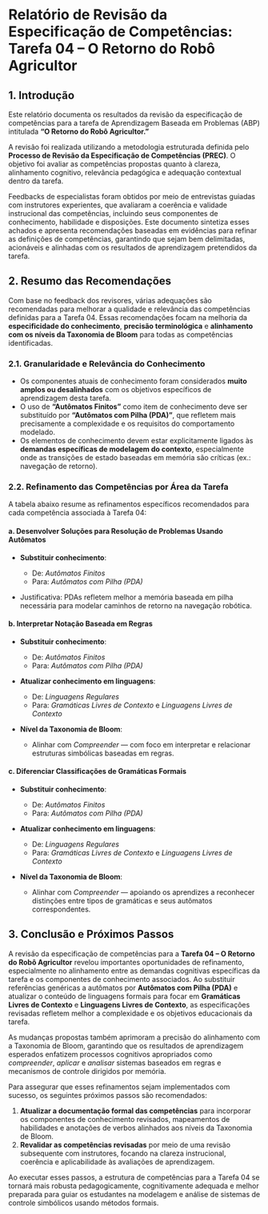 # Relatório de Revisão da Especificação de Competências: Tarefa 04 – O Retorno do Robô Agricultor

## **1. Introdução**

Este relatório documenta os resultados da revisão da especificação de competências para a tarefa de Aprendizagem Baseada em Problemas (ABP) intitulada **“O Retorno do Robô Agricultor.”**

A revisão foi realizada utilizando a metodologia estruturada definida pelo **Processo de Revisão da Especificação de Competências (PREC)**. O objetivo foi avaliar as competências propostas quanto à clareza, alinhamento cognitivo, relevância pedagógica e adequação contextual dentro da tarefa.

Feedbacks de especialistas foram obtidos por meio de entrevistas guiadas com instrutores experientes, que avaliaram a coerência e validade instrucional das competências, incluindo seus componentes de conhecimento, habilidade e disposições. Este documento sintetiza esses achados e apresenta recomendações baseadas em evidências para refinar as definições de competências, garantindo que sejam bem delimitadas, acionáveis e alinhadas com os resultados de aprendizagem pretendidos da tarefa.

## **2. Resumo das Recomendações**

Com base no feedback dos revisores, várias adequações são recomendadas para melhorar a qualidade e relevância das competências definidas para a Tarefa 04. Essas recomendações focam na melhoria da **especificidade do conhecimento**, **precisão terminológica** e **alinhamento com os níveis da Taxonomia de Bloom** para todas as competências identificadas.

### **2.1. Granularidade e Relevância do Conhecimento**

* Os componentes atuais de conhecimento foram considerados **muito amplos ou desalinhados** com os objetivos específicos de aprendizagem desta tarefa.
* O uso de **“Autômatos Finitos”** como item de conhecimento deve ser substituído por **“Autômatos com Pilha (PDA)”**, que refletem mais precisamente a complexidade e os requisitos do comportamento modelado.
* Os elementos de conhecimento devem estar explicitamente ligados às **demandas específicas de modelagem do contexto**, especialmente onde as transições de estado baseadas em memória são críticas (ex.: navegação de retorno).

### **2.2. Refinamento das Competências por Área da Tarefa**

A tabela abaixo resume as refinamentos específicos recomendados para cada competência associada à Tarefa 04:

#### a. **Desenvolver Soluções para Resolução de Problemas Usando Autômatos**

* **Substituir conhecimento**:

  * De: *Autômatos Finitos*  
  * Para: *Autômatos com Pilha (PDA)*  
* Justificativa: PDAs refletem melhor a memória baseada em pilha necessária para modelar caminhos de retorno na navegação robótica.

#### b. **Interpretar Notação Baseada em Regras**

* **Substituir conhecimento**:

  * De: *Autômatos Finitos*  
  * Para: *Autômatos com Pilha (PDA)*  
* **Atualizar conhecimento em linguagens**:

  * De: *Linguagens Regulares*  
  * Para: *Gramáticas Livres de Contexto* e *Linguagens Livres de Contexto*  
* **Nível da Taxonomia de Bloom**:

  * Alinhar com *Compreender* — com foco em interpretar e relacionar estruturas simbólicas baseadas em regras.

#### c. **Diferenciar Classificações de Gramáticas Formais**

* **Substituir conhecimento**:

  * De: *Autômatos Finitos*  
  * Para: *Autômatos com Pilha (PDA)*  
* **Atualizar conhecimento em linguagens**:

  * De: *Linguagens Regulares*  
  * Para: *Gramáticas Livres de Contexto* e *Linguagens Livres de Contexto*  
* **Nível da Taxonomia de Bloom**:

  * Alinhar com *Compreender* — apoiando os aprendizes a reconhecer distinções entre tipos de gramáticas e seus autômatos correspondentes.

## **3. Conclusão e Próximos Passos**

A revisão da especificação de competências para a **Tarefa 04 – O Retorno do Robô Agricultor** revelou importantes oportunidades de refinamento, especialmente no alinhamento entre as demandas cognitivas específicas da tarefa e os componentes de conhecimento associados. Ao substituir referências genéricas a autômatos por **Autômatos com Pilha (PDA)** e atualizar o conteúdo de linguagens formais para focar em **Gramáticas Livres de Contexto** e **Linguagens Livres de Contexto**, as especificações revisadas refletem melhor a complexidade e os objetivos educacionais da tarefa.

As mudanças propostas também aprimoram a precisão do alinhamento com a Taxonomia de Bloom, garantindo que os resultados de aprendizagem esperados enfatizem processos cognitivos apropriados como *compreender*, *aplicar* e *analisar* sistemas baseados em regras e mecanismos de controle dirigidos por memória.

Para assegurar que esses refinamentos sejam implementados com sucesso, os seguintes próximos passos são recomendados:

1. **Atualizar a documentação formal das competências** para incorporar os componentes de conhecimento revisados, mapeamentos de habilidades e anotações de verbos alinhados aos níveis da Taxonomia de Bloom.  
2. **Revalidar as competências revisadas** por meio de uma revisão subsequente com instrutores, focando na clareza instrucional, coerência e aplicabilidade às avaliações de aprendizagem.

Ao executar esses passos, a estrutura de competências para a Tarefa 04 se tornará mais robusta pedagogicamente, cognitivamente adequada e melhor preparada para guiar os estudantes na modelagem e análise de sistemas de controle simbólicos usando métodos formais.
